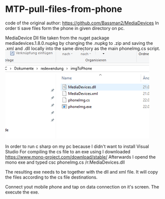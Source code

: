 # MTP-pull-files-from-phone
code of the original author: https://github.com/Bassman2/MediaDevices
In order ti save files form the phone in given directory on pc.


MediaDevice Dll file taken from the nuget package mediadevices.1.8.0.nupkg
by changing the .nupkg to .zip and  saving the .xml and .dll locally into the same directory as 
the main phoneImg.cs script.
![Screenshot](readme1.PNG)

In order to run c sharp on my pc because I didn't want to install Visual Studio
For compiling the cs file to an exe  using I downloaded https://www.mono-project.com/download/stable/
Afterwards I opend the mono exe and typed 
 csc phoneImg.cs /r:MediaDevices.dll
 
 The resulting exe needs to be together with the dll and xml file.
It will copy the files according to the cs file destinations.

Connect yout mobile phone and tap on data connection on it's screen.
The execute the exe.
